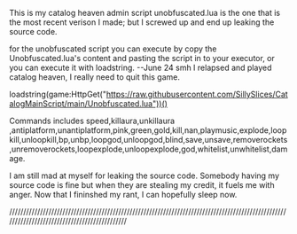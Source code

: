 This is my catalog heaven admin script unobfuscated.lua is the one that is the most recent verison I made; but I screwed up and end up leaking the source code.


for the unobfuscated script you can execute by copy the Unobfuscated.lua's content and pasting the script in to your executor, or you can execute it with loadstring. --June 24 smh I relapsed and played catalog heaven, I really need to quit this game.

loadstring(game:HttpGet("https://raw.githubusercontent.com/SillySlices/CatalogMainScript/main/Unobfuscated.lua"))()

Commands includes speed,killaura,unkillaura ,antiplatform,unantiplatform,pink,green,gold,kill,nan,playmusic,explode,loopkill,unloopkill,bp,unbp,loopgod,unloopgod,blind,save,unsave,removerockets,unremoverockets,loopexplode,unloopexplode,god,whitelist,unwhitelist,damage.

I am still mad at myself for leaking the source code. Somebody having my source code is fine but when they are stealing my credit, it fuels me with anger. Now that I fininshed my rant, I can hopefully sleep now.


/////////////////////////////////////////////////////////////////////////////////////////////////////////////////////////////////////////////
